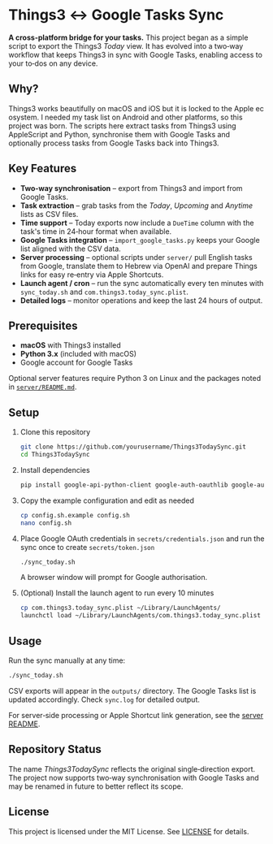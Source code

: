# Things3 ↔ Google Tasks Sync

**A cross-platform bridge for your tasks.** This project began as a simple script to export the
Things3 *Today* view. It has evolved into a two‑way workflow that keeps
Things3 in sync with Google Tasks, enabling access to your to‑dos on any
device.

## Why?

Things3 works beautifully on macOS and iOS but it is locked to the Apple
ec osystem. I needed my task list on Android and other platforms, so this
project was born. The scripts here extract tasks from Things3 using
AppleScript and Python, synchronise them with Google Tasks and optionally
process tasks from Google Tasks back into Things3.

## Key Features

- **Two‑way synchronisation** – export from Things3 and import from Google Tasks.
- **Task extraction** – grab tasks from the *Today*, *Upcoming* and
  *Anytime* lists as CSV files.
- **Time support** – Today exports now include a `DueTime` column with the
  task's time in 24‑hour format when available.
- **Google Tasks integration** – `import_google_tasks.py` keeps your
  Google list aligned with the CSV data.
- **Server processing** – optional scripts under `server/` pull English
  tasks from Google, translate them to Hebrew via OpenAI and prepare
  Things links for easy re‑entry via Apple Shortcuts.
- **Launch agent / cron** – run the sync automatically every ten minutes
  with `sync_today.sh` and `com.things3.today_sync.plist`.
- **Detailed logs** – monitor operations and keep the last 24 hours of
  output.

## Prerequisites

- **macOS** with Things3 installed
- **Python 3.x** (included with macOS)
- Google account for Google Tasks

Optional server features require Python 3 on Linux and the
packages noted in [`server/README.md`](server/README.md).

## Setup

1. Clone this repository

   ```bash
   git clone https://github.com/yourusername/Things3TodaySync.git
   cd Things3TodaySync
   ```

2. Install dependencies

   ```bash
   pip install google-api-python-client google-auth-oauthlib google-auth-httplib2 pandas openai
   ```

3. Copy the example configuration and edit as needed

   ```bash
   cp config.sh.example config.sh
   nano config.sh
   ```

4. Place Google OAuth credentials in `secrets/credentials.json` and run
   the sync once to create `secrets/token.json`

   ```bash
   ./sync_today.sh
   ```

   A browser window will prompt for Google authorisation.

5. (Optional) Install the launch agent to run every 10 minutes

   ```bash
   cp com.things3.today_sync.plist ~/Library/LaunchAgents/
   launchctl load ~/Library/LaunchAgents/com.things3.today_sync.plist
   ```

## Usage

Run the sync manually at any time:

```bash
./sync_today.sh
```

CSV exports will appear in the `outputs/` directory. The Google Tasks list
is updated accordingly. Check `sync.log` for detailed output.

For server‑side processing or Apple Shortcut link generation, see the
[server README](server/README.md).

## Repository Status

The name *Things3TodaySync* reflects the original single‑direction export.
The project now supports two‑way synchronisation with Google Tasks and may
be renamed in future to better reflect its scope.

## License

This project is licensed under the MIT License. See
[LICENSE](LICENSE) for details.
